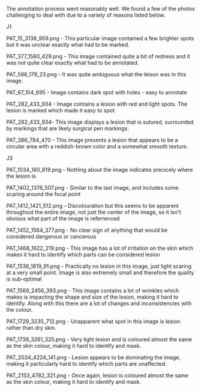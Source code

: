 The annotation process went reasonably well. We found a few of the photos challenging to deal with due to a variety of reasons listed below.

J1

PAT_15_3138_959.png - This particular image contained a few brighter spots but it was unclear exactly what had to be marked.

PAT_377_1580_429.png - This image contained quite a bit of redness and it was not quite clear exactly what had to be annotated.

PAT_566_179_23.png - It was quite ambiguous what the leison was in this image.

PAT_67_104_695 - Image contains dark spot with holes - easy to annotate

PAT_282_433_934 - Image contains a lesion with red and light spots. The lesion is marked which made it easy to spot.

PAT_282_433_934- This image displays a lesion that is sutured, surrounded by markings that are likely surgical pen markings.

PAT_386_784_470 - This image presents a lesion that appears to be a circular area with a reddish-brown color and a somewhat smooth texture.



J3

PAT_1034_160_819.png	- Nothing about the image indicates precicely where the lesion is

PAT_1402_1376_507.png -  Similar to the last image, and includes some scaring around the focal point

PAT_1412_1421_512.png - Discolouration but this seems to be apparent throughout the entire image, not just the center of the image, so it isn't obvious what part of the image is referrenced 

PAT_1452_1564_377.png - No clear sign of anything that would be considered dangerous or cancerous

PAT_1468_1622_219.png - This image has a lot of irritation on the skin which makes it hard to identify which parts can be considered lesion

PAT_1536_1819_91.png - Practically no lesion in this image, just light scaring at a very small point. Image is also extremely small and therefore the quality is sub-optimal

PAT_1569_2456_393.png - This image contains a lot of wrinkles which makes is impacting the shape and size of the lesion, making it hard to identify. Along with this there are a lot of changes and inconsistencies with the colour.

PAT_1729_3235_712.png - Unapparent what spot in this image is lesion rather than dry skin.

PAT_1739_3261_325.png - Very light lesion and is coloured almost the same as the skin colour, making it hard to identify and mask.

PAT_2024_4224_141.png - Lesion appears to be dominating the image, making it particularly hard to identify which parts are unaffected.

PAT_2153_4782_321.png - Once again, lesion is coloured almost the same as the skin colour, making it hard to identify and mask.

